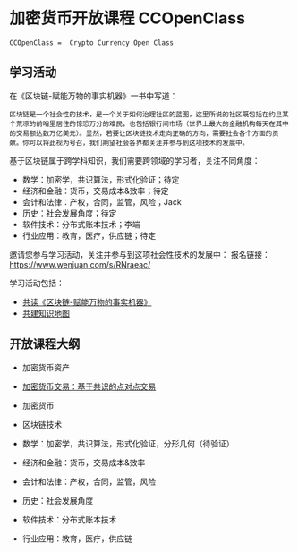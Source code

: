 # 加密货币开放课程 CCOpenClass

	CCOpenClass =  Crypto Currency Open Class
	
## 学习活动	

在《区块链-赋能万物的事实机器》一书中写道：

	区块链是一个社会性的技术，是一个关于如何治理社区的蓝图，这里所说的社区既包括在约旦某个荒凉的前哨里居住的惊恐万分的难民，也包括银行间市场（世界上最大的金融机构每天在其中的交易额达数万亿美元）。显然，若要让区块链技术走向正确的方向，需要社会各个方面的贡献。你可以将此视为号召，我们期望社会各界都关注并参与到这项技术的发展中。

基于区块链属于跨学科知识，我们需要跨领域的学习者，关注不同角度：

* 数学：加密学，共识算法，形式化验证；待定
* 经济和金融：货币，交易成本&效率；待定
* 会计和法律：产权，合同，监管，风险；Jack
* 历史：社会发展角度；待定
* 软件技术：分布式账本技术；李端
* 行业应用：教育，医疗，供应链；待定

邀请您参与学习活动，关注并参与到这项社会性技术的发展中：
报名链接：https://www.wenjuan.com/s/RNraeac/

学习活动包括：
* [共读《区块链-赋能万物的事实机器》](./15609571756970.md)
* [共建知识地图](./cmap.jpg)

## 开放课程大纲

* 加密货币资产
* [加密货币交易：基于共识的点对点交易](./15576544661137.md)
* 加密货币
* 区块链技术

* 数学：加密学，共识算法，形式化验证，分形几何（待验证）
* 经济和金融：货币，交易成本&效率
* 会计和法律：产权，合同，监管，风险
* 历史：社会发展角度
* 软件技术：分布式账本技术

* 行业应用：教育，医疗，供应链
